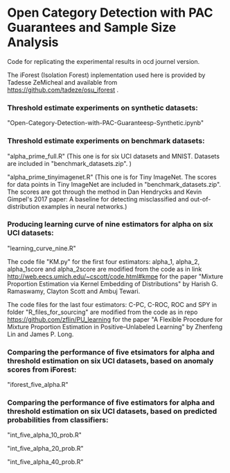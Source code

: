# Open Category Detection with PAC Guarantees and Sample Size Analysis
Code for replicating the experimental results in ocd journel version.

The iForest (Isolation Forest) inplementation used here is provided by Tadesse ZeMicheal and available from https://github.com/tadeze/osu_iforest .

### Threshold estimate experiments on synthetic datasets:

"Open-Category-Detection-with-PAC-Guaranteesp-Synthetic.ipynb"

### Threshold estimate experiments on benchmark datasets:

"alpha_prime_full.R" (This one is for six UCI datasets and MNIST. Datasets are included in "benchmark_datasets.zip". )

"alpha_prime_tinyimagenet.R" (This one is for Tiny ImageNet. The scores for data points in Tiny ImageNet are included in "benchmark_datasets.zip". The scores are got through the method in Dan Hendrycks and Kevin Gimpel's 2017 paper: A baseline for detecting misclassified and out-of-distribution examples in neural networks.)

### Producing learning curve of nine estimators for alpha on six UCI datasets:

"learning_curve_nine.R"

The code file "KM.py" for the first four estimators: alpha_1, alpha_2, alpha_1score and alpha_2score are modified from the code as in link http://web.eecs.umich.edu/~cscott/code.html#kmpe for the paper "Mixture Proportion Estimation via Kernel Embedding of Distributions" by Harish G. Ramaswamy, Clayton Scott and Ambuj Tewari.

The code files for the last four estimators: C-PC, C-ROC, ROC and SPY in folder "R_files_for_sourcing"  are modified from the code as in repo https://github.com/zflin/PU_learning for the paper "A Flexible Procedure for Mixture Proportion Estimation in Positive–Unlabeled Learning" by Zhenfeng Lin and James P. Long.

### Comparing the performance of five etsimators for alpha and threshold estimation on six UCI datasets, based on anomaly scores from iForest:

"iforest_five_alpha.R"

### Comparing the performance of five estimators for alpha and threshold estimation on six UCI datasets, based on predicted probabilities from classifiers:

"int_five_alpha_10_prob.R"

"int_five_alpha_20_prob.R"

"int_five_alpha_40_prob.R"



